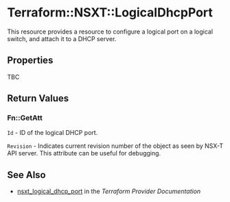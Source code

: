 # Terraform::NSXT::LogicalDhcpPort

This resource provides a resource to configure a logical port on a logical switch, and attach it to a DHCP server.

## Properties

TBC

## Return Values

### Fn::GetAtt

`Id` - ID of the logical DHCP port.

`Revision` - Indicates current revision number of the object as seen by NSX-T API server. This attribute can be useful for debugging.

## See Also

* [nsxt_logical_dhcp_port](https://www.terraform.io/docs/providers/nsxt/r/logical_dhcp_port.html) in the _Terraform Provider Documentation_